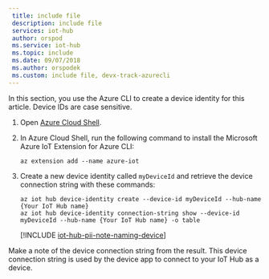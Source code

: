 ```yaml
---
 title: include file
 description: include file
 services: iot-hub
 author: orspod
 ms.service: iot-hub
 ms.topic: include
 ms.date: 09/07/2018
 ms.author: orspodek
 ms.custom: include file, devx-track-azurecli
---
```


In this section, you use the Azure CLI to create a device identity for this article. Device IDs are case sensitive.

1. Open [Azure Cloud Shell](https://shell.azure.com/).

1. In Azure Cloud Shell, run the following command to install the Microsoft Azure IoT Extension for Azure CLI:

    ```azurecli-interactive
    az extension add --name azure-iot
    ```

2. Create a new device identity called `myDeviceId` and retrieve the device connection string with these commands:

    ```azurecli-interactive
    az iot hub device-identity create --device-id myDeviceId --hub-name {Your IoT Hub name}
    az iot hub device-identity connection-string show --device-id myDeviceId --hub-name {Your IoT Hub name} -o table
    ```

   [!INCLUDE [iot-hub-pii-note-naming-device](iot-hub-pii-note-naming-device.md)]

Make a note of the device connection string from the result. This device connection string is used by the device app to connect to your IoT Hub as a device.

